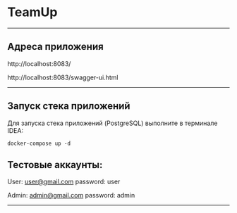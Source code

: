 # TeamUp

---
## Адреса приложения

http://localhost:8083/

http://localhost:8083/swagger-ui.html

---
## Запуск стека приложений

Для запуска стека приложений (PostgreSQL) выполните в терминале IDEA:

    docker-compose up -d
## Тестовые аккаунты:

User: 
user@gmail.com password: user

Admin: 
admin@gmail.com password: admin

---
